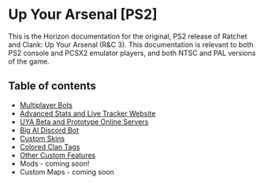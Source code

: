 # Up Your Arsenal [PS2]

This is the Horizon documentation for the original, PS2 release of Ratchet and Clank: Up Your Arsenal (R&C 3). This documentation is relevant to both PS2 console and PCSX2 emulator players, and both NTSC and PAL versions of the game.

## Table of contents

- [Multiplayer Bots](https://github.com/Horizon-Private-Server/horizon-wiki/blob/main/up-your-arsenal/bots.md)
- [Advanced Stats and Live Tracker Website](https://www.uyatracker.net/)
- [UYA Beta and Prototype Online Servers](https://github.com/Horizon-Private-Server/horizon-wiki/blob/main/up-your-arsenal/betas.md)
- [Big Al Discord Bot](https://github.com/Horizon-Private-Server/horizon-wiki/blob/main/up-your-arsenal/bigal.md)
- [Custom Skins](https://github.com/Horizon-Private-Server/horizon-wiki/blob/main/up-your-arsenal/skins.md)
- [Colored Clan Tags](https://github.com/Horizon-Private-Server/horizon-wiki/blob/main/up-your-arsenal/clantags.md)
- [Other Custom Features](https://github.com/jtjanecek/robo/blob/master/docs/features.md)
- Mods - coming soon!
- Custom Maps - coming soon
